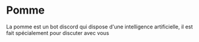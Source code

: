 # Pomme
La pomme est un bot discord qui dispose d'une intelligence artificielle, il est fait spécialement pour discuter avec vous
